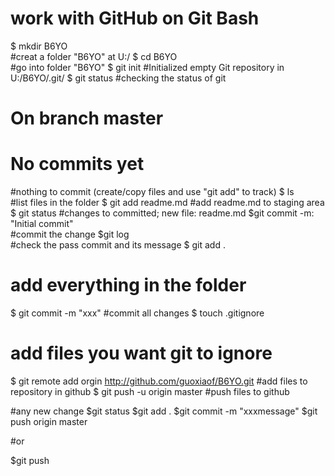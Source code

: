 # work with GitHub on Git Bash

$ mkdir B6YO  
#creat a folder "B6YO" at U:/
$ cd B6YO  
#go into folder "B6YO"
$ git init 
#Initialized empty Git repository in U:/B6YO/.git/
$ git status 
#checking the status of git
# On branch master
# No commits yet
#nothing to commit (create/copy files and use "git add" to track)
$ ls   
#list files in the folder
$ git add readme.md 
#add readme.md to staging area
$ git status 
#changes to committed; new file: readme.md
$git commit -m: "Initial commit"  
#commit the change
$git log   
#check the pass commit and its message
$ git add .  
# add everything in the folder
$ git commit -m "xxx" 
#commit all changes
$ touch .gitignore 
# add files you want git to ignore
$ git remote add orgin http://github.com/guoxiaof/B6YO.git 
#add files to repository in github
$ git push -u origin master 
#push files to github

#any new change 
$git status
$git add .
$git commit -m "xxxmessage"
$git push origin master 

#or 

$git push
